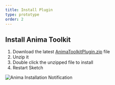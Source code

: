 ```yaml
---
title: Install Plugin
type: prototype
order: 2
---
```


## Install Anima Toolkit

1. Download the latest [AnimaToolkitPlugin.zip](http://www.animaapp.com/changelog) file
2. Unzip it
3. Double click the unzipped file to install
4. Restart Sketch

![Anima Installation Notification](http://f.cl.ly/items/0B1K3F2p0M3W2d35070i/02%20Instalation%20Notification.png)

